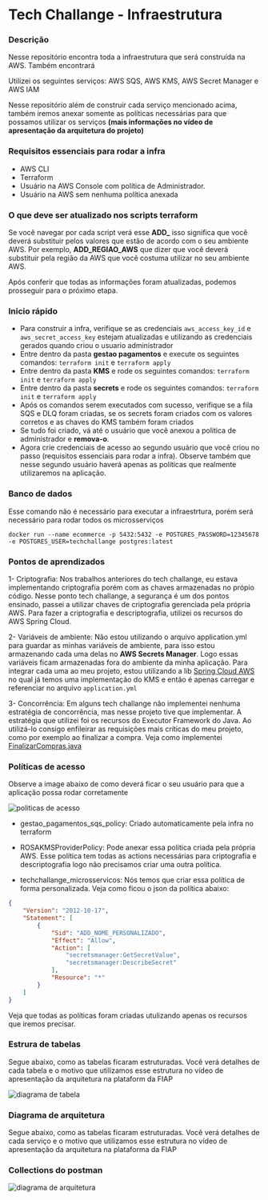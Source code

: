 # Tech Challange - Infraestrutura

### Descrição
Nesse repositório encontra toda a infraestrutura que será construída na AWS. Também encontrará 

Utilizei os seguintes serviços: AWS SQS, AWS KMS, AWS Secret Manager e AWS IAM

Nesse repositório além de construir cada serviço mencionado acima, também iremos anexar somente as políticas necessárias para que possamos utilizar os serviços **(mais informações no vídeo de apresentação da arquitetura do projeto)**

### Requisitos essenciais para rodar a infra
- AWS CLI
- Terraform
- Usuário na AWS Console com política de Administrador.
- Usuário na AWS sem nenhuma política anexada

### O que deve ser atualizado nos scripts terraform
Se você navegar por cada script verá esse **ADD_** isso significa que você deverá substituir pelos valores que estão de acordo com o seu ambiente AWS. Por exemplo, **ADD_REGIAO_AWS** que dizer que você deverá substituir pela região da AWS que você
costuma utilizar no seu ambiente AWS.

Após conferir que todas as informações foram atualizadas, podemos prosseguir para o próximo etapa.
 
### Inicio rápido

- Para construir a infra, verifique se as credenciais `aws_access_key_id` e `aws_secret_access_key` estejam atualizadas e utilizando as credenciais gerados quando criou o usuario administrador
- Entre dentro da pasta **gestao pagamentos** e execute os seguintes comandos: `terraform init` e `terraform apply`
- Entre dentro da pasta **KMS** e rode os seguintes comandos: `terraform init` e `terraform apply`
- Entre dentro da pasta **secrets** e rode os seguintes comandos: `terraform init` e `terraform apply`
- Após os comandos serem executados com sucesso, verifique se a fila SQS e DLQ foram criadas, se os secrets foram criados com os valores corretos e as chaves do KMS também foram criados
- Se tudo foi criado, vá até o usuário que você anexou a politica de administrador e **remova-o**.
- Agora crie credenciais de acesso ao segundo usuário que você criou no passo (requisitos essenciais para rodar a infra). Observe também que nesse segundo usuário haverá apenas as políticas que realmente utilizaremos na aplicação.

### Banco de dados 
Esse comando não é necessário para executar a infraestrtura, porém será necessário para rodar todos os microsserviços

`docker run --name ecommerce -p 5432:5432 -e POSTGRES_PASSWORD=12345678 -e POSTGRES_USER=techchallange postgres:latest`


### Pontos de aprendizados

1- Criptografia: Nos trabalhos anteriores do tech challange, eu estava implementando criptografia porém com as chaves armazenadas no própio código. Nesse ponto tech challange, a segurança é um dos pontos ensinado, passei a utilizar chaves de criptografia gerenciada pela própria AWS. Para fazer a criptografia e descriptografia, utilizei os recursos do AWS Spring Cloud. 

2- Variáveis de ambiente: Não estou utilizando o arquivo application.yml para guardar as minhas variáveis de ambiente, para isso estou armazenando cada uma delas no **AWS Secrets Manager**. Logo essas variáveis ficam armazenadas fora do ambiente da minha aplicação. Para integrar cada uma ao meu projeto, estou utilizando a lib [Spring Cloud AWS](https://github.com/awspring/spring-cloud-aws) no qual já temos uma implementação do KMS e então é apenas carregar e referenciar no arquivo `application.yml`

3- Concorrência: Em alguns tech challange não implementei nenhuma estratégia de concorrência, mas nesse projeto tive que implementar. A estratégia que utilizei foi os recursos do Executor Framework do Java. Ao utilizá-lo consigo enfileirar as requisições mais críticas do meu projeto, como por exemplo ao finalizar a compra. Veja como implementei [FinalizarCompras.java](https://github.com/JonasBarros1998/postech-gestao-de-produtos/blob/167688036fde03430adf62d7f319a3755d41db5b/src/main/java/com/fiap/postechgestaoprodutos/aplicacao/FinalizarCompras.java#L43) 

### Políticas de acesso
Observe a image abaixo de como deverá ficar o seu usuário para que a aplicação possa rodar corretamente

![politicas de acesso](https://firebasestorage.googleapis.com/v0/b/app-english-class.appspot.com/o/Screenshot%20from%202024-03-24%2023-28-38.png?alt=media&token=d1a5e0ca-8a28-49ea-bc17-545069e22381)

- gestao_pagamentos_sqs_policy: Criado automaticamente pela infra no terraform
  
- ROSAKMSProviderPolicy: Pode anexar essa política criada pela própria AWS. Esse política tem todas as actions necessárias para criptografia e descriptografia logo não precisamos criar uma outra política.
  
- techchallange_microsservicos: Nós temos que criar essa política de forma personalizada. Veja como ficou o json da política abaixo:
  
``` json
{
    "Version": "2012-10-17",
    "Statement": [
        {
            "Sid": "ADD_NOME_PERSONALIZADO",
            "Effect": "Allow",
            "Action": [
                "secretsmanager:GetSecretValue",
                "secretsmanager:DescribeSecret"
            ],
            "Resource": "*"
        }
    ]
}
```

Veja que todas as políticas foram criadas utulizando apenas os recursos que iremos precisar. 


### Estrura de tabelas
Segue abaixo, como as tabelas ficaram estruturadas. Você verá detalhes de cada tabela e o motivo que utilizamos esse estrutura no vídeo de apresentação da arquitetura na plataform da FIAP

![diagrama de tabela]([https://raw.githubusercontent.com/JonasBarros1998/ecommerce-infra/main/diagrama-de-tabela.png](https://firebasestorage.googleapis.com/v0/b/app-english-class.appspot.com/o/Fase-5-tabelas.drawio.png?alt=media&token=8bd71988-7233-4b20-a9d6-88e9e2582fd6))


### Diagrama de arquitetura
Segue abaixo, como as tabelas ficaram estruturadas. Você verá detalhes de cada serviço e o motivo que utilizamos esse estrutura no vídeo de apresentação da arquitetura na plataforma da FIAP

### Collections do postman
[]()

![diagrama de arquitetura](https://firebasestorage.googleapis.com/v0/b/app-english-class.appspot.com/o/Fase-5-Diagrama-de-Arquitetura.drawio.png?alt=media&token=16d3247c-58d4-4411-aeda-65bbe68975fc)



